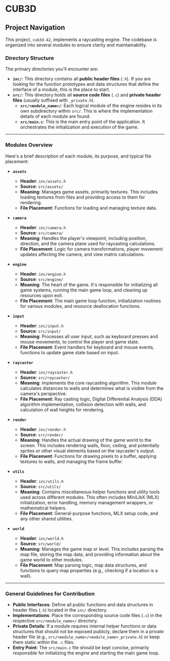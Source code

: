 # CUB3D

## Project Navigation

This project, `cub3d-42`, implements a raycasting engine. The codebase is organized into several modules to ensure clarity and maintainability.

### Directory Structure

The primary directories you'll encounter are:

* **`inc/`**: This directory contains all **public header files** (`.h`). If you are looking for the function prototypes and data structures that define the interface of a module, this is the place to start.
* **`src/`**: This directory holds all **source code files** (`.c`) and **private header files** (usually suffixed with `_private.h`).
    * **`src/<module_name>/`**: Each logical module of the engine resides in its own subdirectory within `src/`. This is where the implementation details of each module are found.
    * **`src/main.c`**: This is the main entry point of the application. It orchestrates the initialization and execution of the game.

---
### Modules Overview

Here's a brief description of each module, its purpose, and typical file placement:

* **`assets`**
    * **Header**: `inc/assets.h`
    * **Source**: `src/assets/`
    * **Meaning**: Manages game assets, primarily textures. This includes loading textures from files and providing access to them for rendering.
    * **File Placement**: Functions for loading and managing texture data.

* **`camera`**
    * **Header**: `inc/camera.h`
    * **Source**: `src/camera/`
    * **Meaning**: Handles the player's viewpoint, including position, direction, and the camera plane used for raycasting calculations.
    * **File Placement**: Logic for camera transformations, player movement updates affecting the camera, and view matrix calculations.

* **`engine`**
    * **Header**: `inc/engine.h`
    * **Source**: `src/engine/`
    * **Meaning**: The heart of the game. It's responsible for initializing all game systems, running the main game loop, and cleaning up resources upon exit.
    * **File Placement**: The main game loop function, initialization routines for various modules, and resource deallocation functions.

* **`input`**
    * **Header**: `inc/input.h`
    * **Source**: `src/input/`
    * **Meaning**: Processes all user input, such as keyboard presses and mouse movements, to control the player and game state.
    * **File Placement**: Event handlers for keyboard and mouse events, functions to update game state based on input.

* **`raycaster`**
    * **Header**: `inc/raycaster.h`
    * **Source**: `src/raycaster/`
    * **Meaning**: Implements the core raycasting algorithm. This module calculates distances to walls and determines what is visible from the camera's perspective.
    * **File Placement**: Ray casting logic, Digital Differential Analysis (DDA) algorithm implementation, collision detection with walls, and calculation of wall heights for rendering.

* **`render`**
    * **Header**: `inc/render.h`
    * **Source**: `src/render/`
    * **Meaning**: Handles the actual drawing of the game world to the screen. This includes rendering walls, floor, ceiling, and potentially sprites or other visual elements based on the raycaster's output.
    * **File Placement**: Functions for drawing pixels to a buffer, applying textures to walls, and managing the frame buffer.

* **`utils`**
    * **Header**: `inc/utils.h`
    * **Source**: `src/utils/`
    * **Meaning**: Contains miscellaneous helper functions and utility tools used across different modules. This often includes MiniLibX (MLX) initialization, error handling, memory management wrappers, or mathematical helpers.
    * **File Placement**: General-purpose functions, MLX setup code, and any other shared utilities.

* **`world`**
    * **Header**: `inc/world.h`
    * **Source**: `src/world/`
    * **Meaning**: Manages the game map or level. This includes parsing the map file, storing the map data, and providing information about the game world to other modules.
    * **File Placement**: Map parsing logic, map data structures, and functions to query map properties (e.g., checking if a location is a wall).

---
### General Guidelines for Contribution

* **Public Interfaces**: Define all public functions and data structures in header files (`.h`) located in the `inc/` directory.
* **Implementations**: Place the corresponding source code files (`.c`) in the respective `src/<module_name>/` directory.
* **Private Details**: If a module requires internal helper functions or data structures that should not be exposed publicly, declare them in a private header file (e.g., `src/<module_name>/<module_name>_private.h`) or keep them static within the `.c` files.
* **Entry Point**: The `src/main.c` file should be kept concise, primarily responsible for initializing the engine and starting the main game loop.
